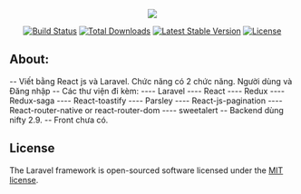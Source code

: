 <p align="center"><img src="https://laravel.com/assets/img/components/logo-laravel.svg"></p>

<p align="center">
<a href="https://travis-ci.org/laravel/framework"><img src="https://travis-ci.org/laravel/framework.svg" alt="Build Status"></a>
<a href="https://packagist.org/packages/laravel/framework"><img src="https://poser.pugx.org/laravel/framework/d/total.svg" alt="Total Downloads"></a>
<a href="https://packagist.org/packages/laravel/framework"><img src="https://poser.pugx.org/laravel/framework/v/stable.svg" alt="Latest Stable Version"></a>
<a href="https://packagist.org/packages/laravel/framework"><img src="https://poser.pugx.org/laravel/framework/license.svg" alt="License"></a>
</p>

## About:

-- Viết bằng React js và Laravel. Chức năng có 2 chức năng. Người dùng và Đăng nhập
-- Các thư viện đi kèm: 
    ---- Laravel
    ---- React
    ---- Redux
    ---- Redux-saga
    ---- React-toastify
    ---- Parsley
    ---- React-js-pagination
    ---- React-router-native or react-router-dom
    ---- sweetalert
-- Backend dùng nifty 2.9.
-- Front chưa có.
## License

The Laravel framework is open-sourced software licensed under the [MIT license](https://opensource.org/licenses/MIT).
